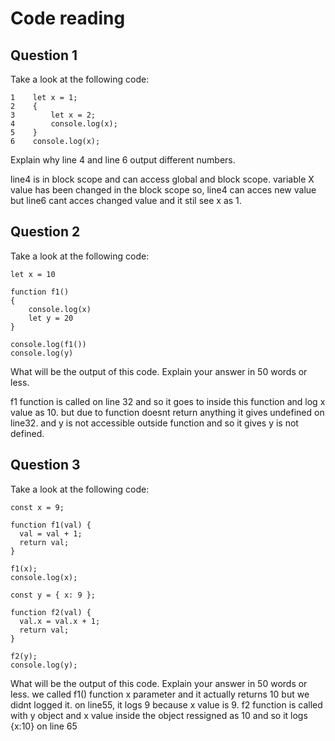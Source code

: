 # Code reading

## Question 1

Take a look at the following code:

```
1    let x = 1;
2    {
3        let x = 2;
4        console.log(x);
5    }
6    console.log(x);
```

Explain why line 4 and line 6 output different numbers.

line4 is in block scope and can access global and block scope. variable X value has been changed in the block scope so, line4 can acces new value but line6 cant acces changed value and it stil see x as 1. 

## Question 2

Take a look at the following code:

```
let x = 10

function f1()
{
    console.log(x)
    let y = 20
}

console.log(f1())
console.log(y)
```

What will be the output of this code. Explain your answer in 50 words or less.

f1 function is called on line 32 and so it goes to inside this function and log x value as 10. but due to function doesnt return anything it gives undefined on line32. and y is not accessible outside function and so it gives y is not defined.


## Question 3

Take a look at the following code:

```
const x = 9;

function f1(val) {
  val = val + 1;
  return val;
}

f1(x);
console.log(x);

const y = { x: 9 };

function f2(val) {
  val.x = val.x + 1;
  return val;
}

f2(y);
console.log(y);
```

What will be the output of this code. Explain your answer in 50 words or less.
we called f1() function x parameter and it actually returns 10 but we didnt logged it. on line55, it logs 9 because x value is 9. f2 function is called with y object and x value inside the object ressigned as 10 and so it logs {x:10} on line 65  